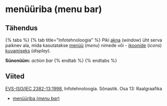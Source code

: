 # menüüriba (menu bar)

## Tähendus

{% tabs %}
{% tab title="Infotehnoloogia" %}
Piki [akna](aken-window.md) (_window_) üht serva paiknev ala, mida kasutatakse [menüü](menueue-menu.md) (_menu_) nimede või - [ikoonide](ikoon-icon.md) (_icons_) [kuvamiseks](kuva-display.md) (_display_).

**Sünonüüm:** _action bar_&#x20;
{% endtab %}
{% endtabs %}

## Viited

[EVS-ISO/IEC 2382-13:1998](http://www.evs.ee/tooted/evs-iso-iec-2382-13-1998), Infotehnoloogia. Sõnastik. Osa 13: Raalgraafika

* [menüüriba (_menu bar_)](https://www.eki.ee/dict/its/index.cgi?Q=D2D73242-6C03-1014-88DC-FC5F0DBED45A\&F=GUID\&C01=1\&C02=0\&C10=1)
